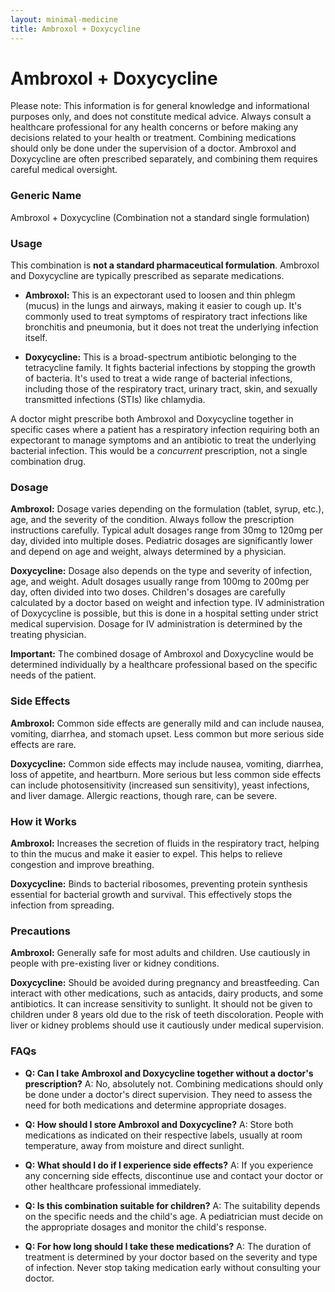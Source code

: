 ```yaml
---
layout: minimal-medicine
title: Ambroxol + Doxycycline
---
```


# Ambroxol + Doxycycline
Please note:  This information is for general knowledge and informational purposes only, and does not constitute medical advice.  Always consult a healthcare professional for any health concerns or before making any decisions related to your health or treatment.  Combining medications should only be done under the supervision of a doctor. Ambroxol and Doxycycline are often prescribed separately, and combining them requires careful medical oversight.

### Generic Name
Ambroxol + Doxycycline (Combination not a standard single formulation)


### Usage

This combination is **not a standard pharmaceutical formulation**.  Ambroxol and Doxycycline are typically prescribed as separate medications.  

* **Ambroxol:**  This is an expectorant used to loosen and thin phlegm (mucus) in the lungs and airways, making it easier to cough up. It's commonly used to treat symptoms of respiratory tract infections like bronchitis and pneumonia, but it does not treat the underlying infection itself.

* **Doxycycline:** This is a broad-spectrum antibiotic belonging to the tetracycline family. It fights bacterial infections by stopping the growth of bacteria. It's used to treat a wide range of bacterial infections, including those of the respiratory tract, urinary tract, skin, and sexually transmitted infections (STIs) like chlamydia.


A doctor might prescribe both Ambroxol and Doxycycline together in specific cases where a patient has a respiratory infection requiring both an expectorant to manage symptoms and an antibiotic to treat the underlying bacterial infection. This would be a *concurrent* prescription, not a single combination drug.


### Dosage

**Ambroxol:** Dosage varies depending on the formulation (tablet, syrup, etc.), age, and the severity of the condition. Always follow the prescription instructions carefully.  Typical adult dosages range from 30mg to 120mg per day, divided into multiple doses. Pediatric dosages are significantly lower and depend on age and weight, always determined by a physician.

**Doxycycline:** Dosage also depends on the type and severity of infection, age, and weight.  Adult dosages usually range from 100mg to 200mg per day, often divided into two doses.  Children's dosages are carefully calculated by a doctor based on weight and infection type.  IV administration of Doxycycline is possible, but this is done in a hospital setting under strict medical supervision. Dosage for IV administration is determined by the treating physician.

**Important:**  The combined dosage of Ambroxol and Doxycycline would be determined individually by a healthcare professional based on the specific needs of the patient.


### Side Effects

**Ambroxol:** Common side effects are generally mild and can include nausea, vomiting, diarrhea, and stomach upset.  Less common but more serious side effects are rare.

**Doxycycline:** Common side effects may include nausea, vomiting, diarrhea, loss of appetite, and heartburn.  More serious but less common side effects can include photosensitivity (increased sun sensitivity), yeast infections, and liver damage.  Allergic reactions, though rare, can be severe.


### How it Works

**Ambroxol:** Increases the secretion of fluids in the respiratory tract, helping to thin the mucus and make it easier to expel.  This helps to relieve congestion and improve breathing.

**Doxycycline:**  Binds to bacterial ribosomes, preventing protein synthesis essential for bacterial growth and survival. This effectively stops the infection from spreading.


### Precautions

**Ambroxol:**  Generally safe for most adults and children.  Use cautiously in people with pre-existing liver or kidney conditions.

**Doxycycline:**  Should be avoided during pregnancy and breastfeeding.  Can interact with other medications, such as antacids, dairy products, and some antibiotics. It can increase sensitivity to sunlight.  It should not be given to children under 8 years old due to the risk of teeth discoloration.  People with liver or kidney problems should use it cautiously under medical supervision.


### FAQs

* **Q: Can I take Ambroxol and Doxycycline together without a doctor's prescription?** A: No, absolutely not. Combining medications should only be done under a doctor's direct supervision.  They need to assess the need for both medications and determine appropriate dosages.

* **Q: How should I store Ambroxol and Doxycycline?** A:  Store both medications as indicated on their respective labels, usually at room temperature, away from moisture and direct sunlight.

* **Q: What should I do if I experience side effects?** A: If you experience any concerning side effects, discontinue use and contact your doctor or other healthcare professional immediately.

* **Q:  Is this combination suitable for children?** A: The suitability depends on the specific needs and the child's age.  A pediatrician must decide on the appropriate dosages and monitor the child's response.

* **Q: For how long should I take these medications?** A: The duration of treatment is determined by your doctor based on the severity and type of infection. Never stop taking medication early without consulting your doctor.
